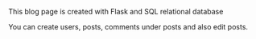 This blog page is created with Flask and SQL relational database

You can create users, posts, comments under posts and also edit posts.
